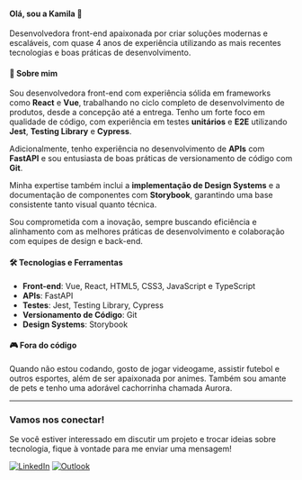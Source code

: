 #### Olá, sou a Kamila 👋

Desenvolvedora front-end apaixonada por criar soluções modernas e escaláveis, com quase 4 anos de experiência utilizando as mais recentes tecnologias e boas práticas de desenvolvimento.

#### 🚀 Sobre mim

Sou desenvolvedora front-end com experiência sólida em frameworks como **React** e **Vue**, trabalhando no ciclo completo de desenvolvimento de produtos, desde a concepção até a entrega. Tenho um forte foco em qualidade de código, com experiência em testes **unitários** e **E2E** utilizando **Jest**, **Testing Library** e **Cypress**.

Adicionalmente, tenho experiência no desenvolvimento de **APIs** com **FastAPI** e sou entusiasta de boas práticas de versionamento de código com **Git**.

Minha expertise também inclui a **implementação de Design Systems** e a documentação de componentes com **Storybook**, garantindo uma base consistente tanto visual quanto técnica.

Sou comprometida com a inovação, sempre buscando eficiência e alinhamento com as melhores práticas de desenvolvimento e colaboração com equipes de design e back-end.

#### 🛠️ Tecnologias e Ferramentas

- **Front-end**: Vue, React, HTML5, CSS3, JavaScript e TypeScript
- **APIs**: FastAPI
- **Testes**: Jest, Testing Library, Cypress
- **Versionamento de Código**: Git
- **Design Systems**: Storybook

#### 🎮 Fora do código

Quando não estou codando, gosto de jogar videogame, assistir futebol e outros esportes, além de ser apaixonada por animes. Também sou amante de pets e tenho uma adorável cachorrinha chamada Aurora.

---

### Vamos nos conectar!

Se você estiver interessado em discutir um projeto e trocar ideias sobre tecnologia, fique à vontade para me enviar uma mensagem!

<a href="https://www.linkedin.com/in/kamila-pereira/"><img src="https://img.shields.io/badge/LinkedIn-0077B5?style=for-the-badge&logo=linkedin&logoColor=white" alt="LinkedIn"></a> <a href="mailto:kamilapereira@outlook.com"><img src="https://img.shields.io/badge/Microsoft_Outlook-0078D4?style=for-the-badge&logo=microsoft-outlook&logoColor=white" alt="Outlook"></a>
